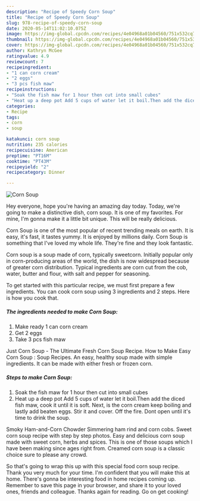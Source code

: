 ```yaml
---
description: "Recipe of Speedy Corn Soup"
title: "Recipe of Speedy Corn Soup"
slug: 978-recipe-of-speedy-corn-soup
date: 2020-05-14T11:02:10.075Z
image: https://img-global.cpcdn.com/recipes/4e04968a01b04560/751x532cq70/corn-soup-recipe-main-photo.jpg
thumbnail: https://img-global.cpcdn.com/recipes/4e04968a01b04560/751x532cq70/corn-soup-recipe-main-photo.jpg
cover: https://img-global.cpcdn.com/recipes/4e04968a01b04560/751x532cq70/corn-soup-recipe-main-photo.jpg
author: Kathryn McGee
ratingvalue: 4.9
reviewcount: 7
recipeingredient:
- "1 can corn cream"
- "2 eggs"
- "3 pcs fish maw"
recipeinstructions:
- "Soak the fish maw for 1 hour then cut into small cubes"
- "Heat up a deep pot Add 5 cups of water let it boil.Then add the diced fish maw, cook it until it is soft. Next, is the corn cream keep boiling and lastly add beaten eggs. Stir it and cover. Off the fire. Dont open until it&#39;s time to drink the soup."
categories:
- Recipe
tags:
- corn
- soup

katakunci: corn soup 
nutrition: 235 calories
recipecuisine: American
preptime: "PT16M"
cooktime: "PT43M"
recipeyield: "2"
recipecategory: Dinner

---
```



![Corn Soup](https://img-global.cpcdn.com/recipes/4e04968a01b04560/751x532cq70/corn-soup-recipe-main-photo.jpg)

Hey everyone, hope you're having an amazing day today. Today, we're going to make a distinctive dish, corn soup. It is one of my favorites. For mine, I'm gonna make it a little bit unique. This will be really delicious.

Corn Soup is one of the most popular of recent trending meals on earth. It is easy, it's fast, it tastes yummy. It is enjoyed by millions daily. Corn Soup is something that I've loved my whole life. They're fine and they look fantastic.

Corn soup is a soup made of corn, typically sweetcorn. Initially popular only in corn-producing areas of the world, the dish is now widespread because of greater corn distribution. Typical ingredients are corn cut from the cob, water, butter and flour, with salt and pepper for seasoning.


To get started with this particular recipe, we must first prepare a few ingredients. You can cook corn soup using 3 ingredients and 2 steps. Here is how you cook that.

<!--inarticleads1-->

##### The ingredients needed to make Corn Soup:

1. Make ready 1 can corn cream
1. Get 2 eggs
1. Take 3 pcs fish maw


Just Corn Soup - The Ultimate Fresh Corn Soup Recipe. How to Make Easy Corn Soup : Soup Recipes. An easy, healthy soup made with simple ingredients. It can be made with either fresh or frozen corn. 

<!--inarticleads2-->

##### Steps to make Corn Soup:

1. Soak the fish maw for 1 hour then cut into small cubes
1. Heat up a deep pot Add 5 cups of water let it boil.Then add the diced fish maw, cook it until it is soft. Next, is the corn cream keep boiling and lastly add beaten eggs. Stir it and cover. Off the fire. Dont open until it&#39;s time to drink the soup.


Smoky Ham-and-Corn Chowder Simmering ham rind and corn cobs. Sweet corn soup recipe with step by step photos. Easy and delicious corn soup made with sweet corn, herbs and spices. This is one of those soups which I have been making since ages right from. Creamed corn soup is a classic choice sure to please any crowd. 

So that's going to wrap this up with this special food corn soup recipe. Thank you very much for your time. I'm confident that you will make this at home. There's gonna be interesting food in home recipes coming up. Remember to save this page in your browser, and share it to your loved ones, friends and colleague. Thanks again for reading. Go on get cooking!
